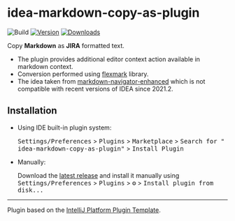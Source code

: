 # idea-markdown-copy-as-plugin

![Build](https://github.com/md2conf/idea-markdown-copy-as-plugin/workflows/Build/badge.svg)
[![Version](https://img.shields.io/jetbrains/plugin/v/20487)](https://plugins.jetbrains.com/plugin/20487)
[![Downloads](https://img.shields.io/jetbrains/plugin/d/20487)](https://plugins.jetbrains.com/plugin/20487)

<!-- Plugin description -->
Copy **Markdown** as **JIRA** formatted text.

- The plugin provides additional editor context action available in markdown context.
- Conversion performed using [flexmark](https://github.com/vsch/flexmark-java) library.
- The idea taken from [markdown-navigator-enhanced](https://plugins.jetbrains.com/plugin/7896) which is not compatible
  with recent versions of IDEA since 2021.2.

<!-- Plugin description end -->

## Installation

- Using IDE built-in plugin system:

  <kbd>Settings/Preferences</kbd> > <kbd>Plugins</kbd> > <kbd>Marketplace</kbd> > <kbd>Search for "
  idea-markdown-copy-as-plugin"</kbd> >
  <kbd>Install Plugin</kbd>

- Manually:

  Download the [latest release](https://github.com/md2conf/idea-markdown-copy-as-plugin/releases/latest) and install it
  manually using
  <kbd>Settings/Preferences</kbd> > <kbd>Plugins</kbd> > <kbd>⚙️</kbd> > <kbd>Install plugin from disk...</kbd>

---
Plugin based on the [IntelliJ Platform Plugin Template][template].

[template]: https://github.com/JetBrains/intellij-platform-plugin-template

